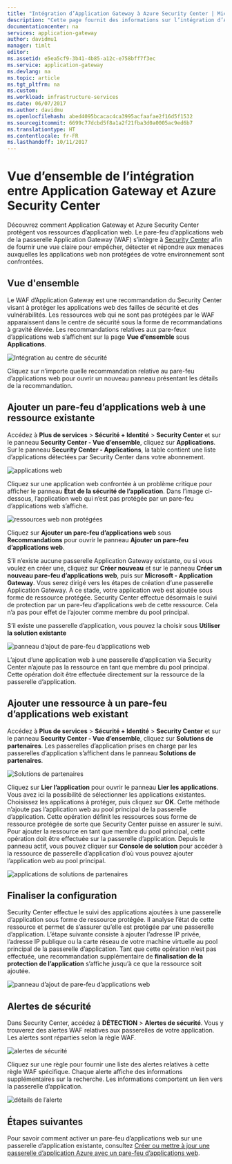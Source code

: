 ```yaml
---
title: "Intégration d’Application Gateway à Azure Security Center | Microsoft Docs"
description: "Cette page fournit des informations sur l’intégration d’Application Gateway à Azure Security Center."
documentationcenter: na
services: application-gateway
author: davidmu1
manager: timlt
editor: 
ms.assetid: e5ea5cf9-3b41-4b85-a12c-e758bff7f3ec
ms.service: application-gateway
ms.devlang: na
ms.topic: article
ms.tgt_pltfrm: na
ms.custom: 
ms.workload: infrastructure-services
ms.date: 06/07/2017
ms.author: davidmu
ms.openlocfilehash: abed4095bcacac4ca3995acfaafae2f16d5f1532
ms.sourcegitcommit: 6699c77dcbd5f8a1a2f21fba3d0a0005ac9ed6b7
ms.translationtype: HT
ms.contentlocale: fr-FR
ms.lasthandoff: 10/11/2017
---
```

# <a name="overview-of-integration-between-application-gateway-and-azure-security-center"></a>Vue d’ensemble de l’intégration entre Application Gateway et Azure Security Center

Découvrez comment Application Gateway et Azure Security Center protègent vos ressources d’application web. Le pare-feu d’applications web de la passerelle Application Gateway (WAF) s’intègre à [Security Center](../security-center/security-center-intro.md) afin de fournir une vue claire pour empêcher, détecter et répondre aux menaces auxquelles les applications web non protégées de votre environnement sont confrontées.

## <a name="overview"></a>Vue d'ensemble

Le WAF d’Application Gateway est une recommandation du Security Center visant à protéger les applications web des failles de sécurité et des vulnérabilités. Les ressources web qui ne sont pas protégées par le WAF apparaissent dans le centre de sécurité sous la forme de recommandations à gravité élevée. Les recommandations relatives aux pare-feux d’applications web s’affichent sur la page **Vue d’ensemble** sous **Applications**.

![Intégration au centre de sécurité][1]

Cliquez sur n’importe quelle recommandation relative au pare-feu d’applications web pour ouvrir un nouveau panneau présentant les détails de la recommandation.

## <a name="add-a-web-application-firewall-to-an-existing-resource"></a>Ajouter un pare-feu d’applications web à une ressource existante

Accédez à **Plus de services** > **Sécurité + Identité** > **Security Center** et sur le panneau **Security Center - Vue d’ensemble**, cliquez sur **Applications**. Sur le panneau **Security Center - Applications**, la table contient une liste d’applications détectées par Security Center dans votre abonnement.

![applications web][3]

Cliquez sur une application web confrontée à un problème critique pour afficher le panneau **État de la sécurité de l’application**. Dans l’image ci-dessous, l’application web qui n’est pas protégée par un pare-feu d’applications web s’affiche. 

![ressources web non protégées][2]

Cliquez sur **Ajouter un pare-feu d’applications web** sous **Recommandations** pour ouvrir le panneau **Ajouter un pare-feu d’applications web**.

S’il n’existe aucune passerelle Application Gateway existante, ou si vous voulez en créer une, cliquez sur **Créer nouveau** et sur le panneau **Créer un nouveau pare-feu d’applications web**, puis sur **Microsoft - Application Gateway**. Vous serez dirigé vers les étapes de création d’une passerelle Application Gateway. À ce stade, votre application web est ajoutée sous forme de ressource protégée. Security Center effectue désormais le suivi de protection par un pare-feu d’applications web de cette ressource. Cela n’a pas pour effet de l’ajouter comme membre du pool principal.

S’il existe une passerelle d’application, vous pouvez la choisir sous **Utiliser la solution existante**

![panneau d’ajout de pare-feu d’applications web][4]

L’ajout d’une application web à une passerelle d’application via Security Center n’ajoute pas la ressource en tant que membre du pool principal. Cette opération doit être effectuée directement sur la ressource de la passerelle d’application.

## <a name="add-a-resource-to-an-existing-web-application-firewall"></a>Ajouter une ressource à un pare-feu d’applications web existant

Accédez à **Plus de services** > **Sécurité + Identité** > **Security Center** et sur le panneau **Security Center - Vue d’ensemble**, cliquez sur **Solutions de partenaires**. Les passerelles d’application prises en charge par les passerelles d’application s’affichent dans le panneau **Solutions de partenaires**.

![Solutions de partenaires][7]

Cliquez sur **Lier l’application** pour ouvrir le panneau **Lier les applications**. Vous avez ici la possibilité de sélectionner les applications existantes. Choisissez les applications à protéger, puis cliquez sur **OK**. Cette méthode n’ajoute pas l’application web au pool principal de la passerelle d’application. Cette opération définit les ressources sous forme de ressource protégée de sorte que Security Center puisse en assurer le suivi. Pour ajouter la ressource en tant que membre du pool principal, cette opération doit être effectuée sur la passerelle d’application. Depuis le panneau actif, vous pouvez cliquer sur **Console de solution** pour accéder à la ressource de passerelle d’application d’où vous pouvez ajouter l’application web au pool principal.

![applications de solutions de partenaires][6]

## <a name="finalize-configuration"></a>Finaliser la configuration

Security Center effectue le suivi des applications ajoutées à une passerelle d’application sous forme de ressource protégée.  Il analyse l’état de cette ressource et permet de s’assurer qu’elle est protégée par une passerelle d’application. L’étape suivante consiste à ajouter l’adresse IP privée, l’adresse IP publique ou la carte réseau de votre machine virtuelle au pool principal de la passerelle d’application. Tant que cette opération n’est pas effectuée, une recommandation supplémentaire de **finalisation de la protection de l’application** s’affiche jusqu’à ce que la ressource soit ajoutée.

![panneau d’ajout de pare-feu d’applications web][5]

## <a name="security-alerts"></a>Alertes de sécurité

Dans Security Center, accédez à **DÉTECTION** > **Alertes de sécurité**.  Vous y trouverez des alertes WAF relatives aux passerelles de votre application. Les alertes sont réparties selon la règle WAF.

![alertes de sécurité][8]

Cliquez sur une règle pour fournir une liste des alertes relatives à cette règle WAF spécifique. Chaque alerte affiche des informations supplémentaires sur la recherche. Les informations comportent un lien vers la passerelle d’application.
 
![détails de l’alerte][9]

## <a name="next-steps"></a>Étapes suivantes

Pour savoir comment activer un pare-feu d’applications web sur une passerelle d’application existante, consultez [Créer ou mettre à jour une passerelle d’application Azure avec un pare-feu d’applications web](application-gateway-web-application-firewall-portal.md#add-web-application-firewall-to-an-existing-application-gateway).

[1]: ./media/application-gateway-integration-security-center/figure1.png
[2]: ./media/application-gateway-integration-security-center/figure2.png
[3]: ./media/application-gateway-integration-security-center/figure3.png
[4]: ./media/application-gateway-integration-security-center/figure4.png
[5]: ./media/application-gateway-integration-security-center/figure5.png
[6]: ./media/application-gateway-integration-security-center/figure6.png
[7]: ./media/application-gateway-integration-security-center/figure7.png
[8]: ./media/application-gateway-integration-security-center/securitycenter.png
[9]: ./media/application-gateway-integration-security-center/figure9.png